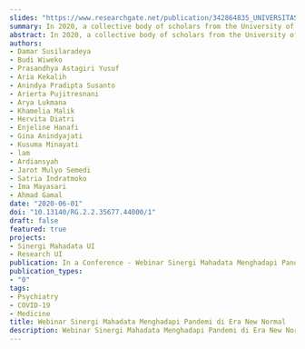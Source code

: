 ```yaml
---
slides: "https://www.researchgate.net/publication/342864835_UNIVERSITAS_INDONESIA_Webinar_Sinergi_Mahadata_Menghadapi_Pandemi_di_Era_New_Normal"
summary: In 2020, a collective body of scholars from the University of Indonesia (UI) conducted investigations on COVID-19. We disseminated our progress in a webinar on 15th of June, 2020. Aiding our research and analysis is Direktorat Inovasi dan Science Techno Park (DISTP) UI, which immensely contributed to our works. Uploaded presentation is available in Bahasa Indonesia.
abstract: In 2020, a collective body of scholars from the University of Indonesia (UI) conducted investigations on COVID-19. We disseminated our progress in a webinar on 15th of June, 2020. Aiding our research and analysis is Direktorat Inovasi dan Science Techno Park (DISTP) UI, which immensely contributed to our works. Uploaded presentation is available in Bahasa Indonesia.
authors:
- Damar Susilaradeya
- Budi Wiweko
- Prasandhya Astagiri Yusuf
- Aria Kekalih
- Anindya Pradipta Susanto
- Arierta Pujitresnani
- Arya Lukmana
- Khamelia Malik
- Hervita Diatri
- Enjeline Hanafi
- Gina Anindyajati
- Kusuma Minayati
- lam
- Ardiansyah
- Jarot Mulyo Semedi
- Satria Indratmoko
- Ima Mayasari
- Ahmad Gamal
date: "2020-06-01"
doi: "10.13140/RG.2.2.35677.44000/1"
draft: false
featured: true
projects:
- Sinergi Mahadata UI
- Research UI
publication: In a Conference - Webinar Sinergi Mahadata Menghadapi Pandemi di Era New Normal
publication_types:
- "0"
tags:
- Psychiatry
- COVID-19
- Medicine
title: Webinar Sinergi Mahadata Menghadapi Pandemi di Era New Normal
description: Webinar Sinergi Mahadata Menghadapi Pandemi di Era New Normal
---
```

